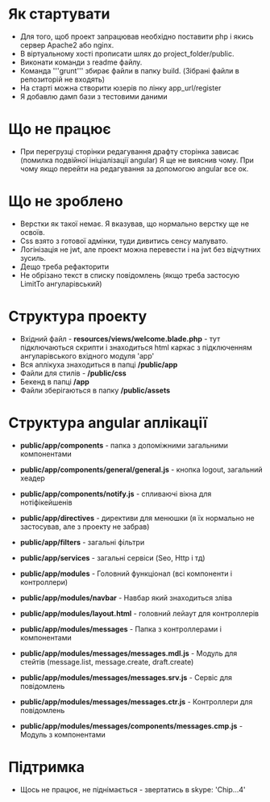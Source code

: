 
# Як стартувати
* Для того, щоб проект запрацював необхідно поставити php і якись сервер Apache2 або nginx. 
* В віртуальному хості прописати шлях до project_folder/public.
* Виконати команди з readme файлу.
* Команда '''grunt''' збирає файли в папку build. (Зібрані файли в репозиторій не входять)
* На старті можна створити юзерів по лінку app_url/register
* Я добавлю дамп бази з тестовими даними

# Що не працює
 * При перегрузці сторінки редагування драфту сторінка зависає (помилка подвійної ініціалізації angular)
 Я ще не вияснив чому. При чому якщо перейти на редагування за допомогою angular все ок.
 
 # Що не зроблено
 * Верстки як такої немає. Я вказував, що нормально верстку ще не освоїв.
 * Css взято з готової адмінки, туди дивитись сенсу малувато.
 * Логінізація не jwt, але проект можна перевести і на jwt без відчутних зусиль.
 * Дещо треба рефакторити
 * Не обрізано текст в списку повідомлень (якщо треба застосую LimitTo ангуларівський)
 
 # Структура проекту
 * Вхідний файл - **resources/views/welcome.blade.php** - тут підключаються скрипти і знаходиться html каркас з підключенням ангуларівського вхідного модуля 'app'
 * Вся аплікуха знаходиться в папці **/public/app**
 * Файли для стилів - **/public/css**
 * Бекенд в папці **/app**
 * Файли зберігаються в папку **/public/assets**
 
 # Структура angular аплікації
 
* **public/app/components** - папка з допоміжними загальними компонентами
* **public/app/components/general/general.js** - кнопка logout, загальний хеадер
* **public/app/components/notify.js** - спливаючі вікна для нотіфікейшенів
* **public/app/directives** - директиви для менюшки (я їх нормально не застосував, але з проекту не забрав)
* **public/app/filters** - загальні фільтри
* **public/app/services** - загальні сервіси (Seo, Http і тд)
* **public/app/modules** - Головний функціонал (всі компоненти і контроллери)

* **public/app/modules/navbar** - Навбар який знаходиться зліва
* **public/app/modules/layout.html** - головний лейаут для контроллерів

* **public/app/modules/messages** - Папка з контроллерами і компонентами
* **public/app/modules/messages/messages.mdl.js** - Модуль для стейтів (message.list, message.create, draft.create)
* **public/app/modules/messages/messages.srv.js** - Сервіс для повідомлень
* **public/app/modules/messages/messages.ctr.js** - Контроллери для повідомлень
* **public/app/modules/messages/components/messages.cmp.js** - Модуль з компонентами

# Підтримка
* Щось не працює, не піднімається - звертатись в skype: 'Chip...4'